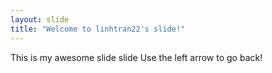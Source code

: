 ```yaml
---
layout: slide
title: "Welcome to linhtran22's slide!"
---
```

This is my awesome slide slide
Use the left arrow to go back!


